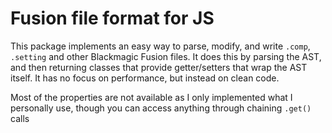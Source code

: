 # Fusion file format for JS

This package implements an easy way to parse, modify, and write `.comp`, `.setting` and other Blackmagic Fusion files. It does this by parsing the AST, and then returning classes that provide getter/setters that wrap the AST itself. It has no focus on performance, but instead on clean code.

Most of the properties are not available as I only implemented what I personally use, though you can access anything through chaining `.get()` calls

